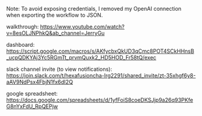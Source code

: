 Note: To avoid exposing credentials, I removed my OpenAI connection when exporting the workflow to JSON.

walkthrough: https://www.youtube.com/watch?v=8esOLJNPhkQ&ab_channel=JerryGu

dashboard: https://script.google.com/macros/s/AKfycbxQkUD3qCmc8POT4SCkHHnsB_ucpQDKYAj3Yc5RGmTt_prvmQuxk2_HD5HOD_Fr58tQ/exec

slack channel invite (to view notifications): https://join.slack.com/t/hexafusioncha-lrg2291/shared_invite/zt-35xhgf6y8-aAV9NdPsx4FbjN1fx6dI2Q

google spreadsheet: https://docs.google.com/spreadsheets/d/1yfFoiS8coeDKSJjp9a26q93PKfeG8nYxFdU_RpQEPjw
